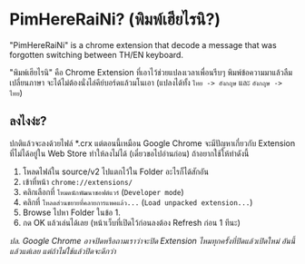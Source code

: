 # PimHereRaiNi? (พิมพ์เฮียไรนิ?)
"PimHereRaiNi" is a chrome extension that decode a message that was forgotten switching between TH/EN keyboard.

"พิมพ์เฮียไรนิ" คือ Chrome Extension ที่เอาไว้ช่วยแปลงเวลาเพื่อนรีบๆ พิมพ์ข้อความมาแล้วลืมเปลี่ยนภาษา จะได้ไม่ต้องนั่งไล่คีย์บอร์ดแล้วมโนเอา (แปลงได้ทั้ง `ไทย -> อังกฤษ` และ `อังกฤษ -> ไทย`)

## ลงไงง่ะ?
ปกติแล้วจะลงด้วยไฟล์ *.crx แต่ตอนนี้เหมือน Google Chrome จะมีปัญหาเกี่ยวกับ Extension ที่ไม่ได้อยู่ใน Web Store ทำให้ลงไม่ได้ (เดี๋ยวขอไปอ่านก่อน) ถ้าอยากใช้ให้ทำดังนี้
1. โหลดไฟล์ใน source/v2 ไปแตกไว้ใน Folder อะไรก็ได้สักอัน
2. เข้าที่หน้า `chrome://extensions/`
3. คลิกเลือกที่ `โหมดนักพัฒนาซอฟต์แวร์` (`Developer mode`)
4. คลิกที่ `โหลดส่วนขยายที่คลายการแพคแล้ว...` (`Load unpacked extension...`)
5. Browse ไปหา Folder ในข้อ 1.
6. กด OK แล้วเล่นได้เลย (หน้าเว็บที่เปิดไว้ก่อนลงต้อง Refresh ก่อน 1 ทีนะ)

*ปล. Google Chrome อาจปิดหรือถามเราว่าจะปิด Extension ไหมทุกครั้งที่ปิดแล้วเปิดใหม่ อันนี้แล้วแต่เลย แต่ถ้าไม่ใช้แล้วปิดจะดีกว่า*
